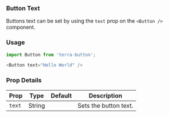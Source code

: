 ### Button Text

Buttons text can be set by using the `text` prop on the `<Button />` component.

### Usage

```js
import Button from 'terra-button';

<Button text="Hello World" />
```

### Prop Details

| Prop   | Type   | Default | Description           |
|--------|--------|---------|-----------------------|
| `text` | String |         | Sets the button text. |
